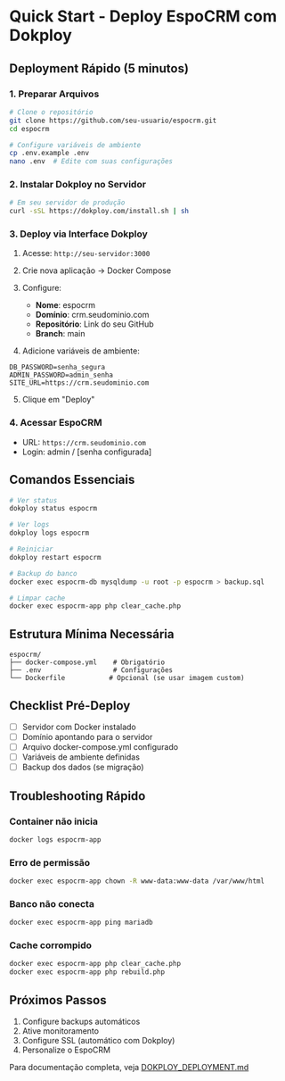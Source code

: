 # Quick Start - Deploy EspoCRM com Dokploy

## Deployment Rápido (5 minutos)

### 1. Preparar Arquivos

```bash
# Clone o repositório
git clone https://github.com/seu-usuario/espocrm.git
cd espocrm

# Configure variáveis de ambiente
cp .env.example .env
nano .env  # Edite com suas configurações
```

### 2. Instalar Dokploy no Servidor

```bash
# Em seu servidor de produção
curl -sSL https://dokploy.com/install.sh | sh
```

### 3. Deploy via Interface Dokploy

1. Acesse: `http://seu-servidor:3000`
2. Crie nova aplicação → Docker Compose
3. Configure:
   - **Nome**: espocrm
   - **Domínio**: crm.seudominio.com
   - **Repositório**: Link do seu GitHub
   - **Branch**: main

4. Adicione variáveis de ambiente:
```
DB_PASSWORD=senha_segura
ADMIN_PASSWORD=admin_senha
SITE_URL=https://crm.seudominio.com
```

5. Clique em "Deploy"

### 4. Acessar EspoCRM

- URL: `https://crm.seudominio.com`
- Login: admin / [senha configurada]

## Comandos Essenciais

```bash
# Ver status
dokploy status espocrm

# Ver logs
dokploy logs espocrm

# Reiniciar
dokploy restart espocrm

# Backup do banco
docker exec espocrm-db mysqldump -u root -p espocrm > backup.sql

# Limpar cache
docker exec espocrm-app php clear_cache.php
```

## Estrutura Mínima Necessária

```
espocrm/
├── docker-compose.yml    # Obrigatório
├── .env                  # Configurações
└── Dockerfile           # Opcional (se usar imagem custom)
```

## Checklist Pré-Deploy

- [ ] Servidor com Docker instalado
- [ ] Domínio apontando para o servidor
- [ ] Arquivo docker-compose.yml configurado
- [ ] Variáveis de ambiente definidas
- [ ] Backup dos dados (se migração)

## Troubleshooting Rápido

### Container não inicia
```bash
docker logs espocrm-app
```

### Erro de permissão
```bash
docker exec espocrm-app chown -R www-data:www-data /var/www/html
```

### Banco não conecta
```bash
docker exec espocrm-app ping mariadb
```

### Cache corrompido
```bash
docker exec espocrm-app php clear_cache.php
docker exec espocrm-app php rebuild.php
```

## Próximos Passos

1. Configure backups automáticos
2. Ative monitoramento
3. Configure SSL (automático com Dokploy)
4. Personalize o EspoCRM

Para documentação completa, veja [DOKPLOY_DEPLOYMENT.md](./DOKPLOY_DEPLOYMENT.md)
